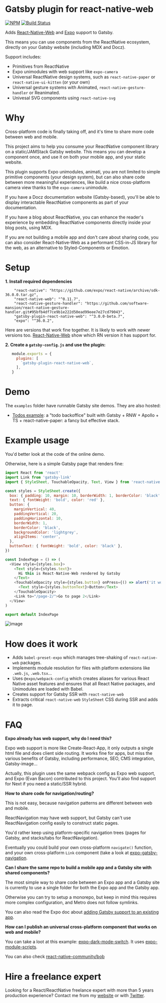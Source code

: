 # Gatsby plugin for react-native-web

[![NPM](https://img.shields.io/npm/dm/gatsby-plugin-react-native-web.svg)](https://www.npmjs.com/package/gatsby-plugin-react-native-web)
[![Build Status](https://travis-ci.com/slorber/gatsby-plugin-react-native-web.svg?branch=master)](https://travis-ci.com/slorber/gatsby-plugin-react-native-web)

Adds [React-Native-Web](https://github.com/necolas/react-native-web) and [Expo](https://docs.expo.io/) support to Gatsby.

This means you can use components from the ReactNative ecosystem, directly on your Gatsby website (including MDX and Docz).

Support includes:
- Primitives from ReactNative
- Expo unimodules with web support like `expo-camera`
- Universal ReactNative design systems, such as `react-native-paper` or `react-native-ui-kitten` (or your own)
- Universal gesture systems with Animated, `react-native-gesture-handler` or Reanimated.
- Univesal SVG components using `react-native-svg`


# Why

Cross-platform code is finally taking off, and it's time to share more code between web and mobile.

This project aims to help you consume your ReactNative component library on a static/JAMStack Gatsby website. This means you can develop a component once, and use it on both your mobile app, and your static website.

This plugin supports Expo unimodules, animati, you are not limited to simple primitive components (your design system), but can also share code between more meaningful experiences, like build a nice cross-platform camera view thanks to the `expo-camera` unimodule.

If you have a Docz documentation website (Gatsby-based), you'll be able to display interactable ReactNative components as part of your documentation.

If you have a blog about ReactNative, you can enhance the reader's experience by embedding ReactNative components directly inside your blog posts, using MDX.

If you are not building a mobile app and don't care about sharing code, you can also consider React-Native-Web as a performant CSS-in-JS library for the web, as an alternative to Styled-Components or Emotion.


# Setup

**1. Install required dependencies**

```
    "react-native": "https://github.com/expo/react-native/archive/sdk-36.0.0.tar.gz",
    "react-native-web": "^0.11.7",
    "react-native-gesture-handler": "https://github.com/software-mansion/react-native-gesture-handler.git#95bfb4df7ce9b1e222d50ead99eee7e27cd79043",
    "gatsby-plugin-react-native-web": "^3.0.0-beta.7",
    "expo": "^36.0.2",
```    

Here are versions that work fine together. 
It is likely to work with newer versions too. 
[React-Native-Web](https://github.com/necolas/react-native-web) show which RN version it has support for.



**2. Create a `gatsby-config.js` and use the plugin:**

```js
   module.exports = {
     plugins: [
       `gatsby-plugin-react-native-web`,
     ],
   }
```

# Demo

The `examples` folder have runnable Gatsby site demos. They are also hosted:

- [Todos example](https://gatsby-rnw-todos.netlify.com): a "todo backoffice" built with Gatsby + RNW + Apollo + TS + react-native-paper: a fancy but effective stack.

# Example usage

You'd better look at the code of the online demo.

Otherwise, here is a simple Gatsby page that renders fine:

```js
import React from 'react'
import Link from 'gatsby-link'
import { StyleSheet, TouchableOpacity, Text, View } from 'react-native'

const styles = StyleSheet.create({
  box: { padding: 10, margin: 10, borderWidth: 1, borderColor: 'black' },
  text: { fontWeight: 'bold', color: 'red' },
  button: {
    marginVertical: 40,
    paddingVertical: 20,
    paddingHorizontal: 10,
    borderWidth: 1,
    borderColor: 'black',
    backgroundColor: 'lightgrey',
    alignItems: 'center',
  },
  buttonText: { fontWeight: 'bold', color: 'black' },
})

const IndexPage = () => (
  <View style={styles.box}>
    <Text style={styles.text}>
      Hi this is React-Native-Web rendered by Gatsby
    </Text>
    <TouchableOpacity style={styles.button} onPress={() => alert('it works')}>
      <Text style={styles.buttonText}>Button</Text>
    </TouchableOpacity>
    <Link to="/page-2/">Go to page 2</Link>
  </View>
)

export default IndexPage
```

![image](https://camo.githubusercontent.com/58ec39b3966cdefb241b90fb4643ad8aa7b971b2/68747470733a2f2f7062732e7477696d672e636f6d2f6d656469612f445844575f715058304149534148532e6a70673a6c61726765)

# How does it work

- Adds `babel-preset-expo` which manages tree-shaking of `react-native-web` packages.
- Implements module resolution for files with platform extensions like `.web.js`, `.web.tsx`...
- Uses `@expo/webpack-config` which creates aliases for various React Native asset features and ensures that all React Native packages, and Unimodules are loaded with Babel.
- Creates support for Gatsby SSR with `react-native-web`
- Extracts critical `react-native-web` `StyleSheet` CSS during SSR and adds it to page.

# FAQ


**Expo already has web support, why do I need this?**

Expo web support is more like Create-React-App, it only outputs a single html file and does client side routing. It works fine for apps, but miss the various benefits of Gatsby, including performance, SEO, CMS integration, Gatsby-image...

Actually, this plugin uses the same webpack config as Expo web support, and Expo (Evan Bacon) contributed to this project. You'll also find support for Next if you need a static/SSR hybrid.

**How to share code for navigation/routing?**

This is not easy, because navigation patterns are different between web and mobile. 

ReactNavigation may have web support, but Gatsby can't use ReactNavigation config easily to construct static pages.

You'd rather keep using platform-specific navigation trees (pages for Gatsby, and stacks/tabs for ReactNavigation).

Eventually you could build your own cross-platform `navigate()` function, and your own cross-platform `Link` component (take a look at [expo-gatsby-navigation](https://github.com/nandorojo/expo-gatsby-navigation).


**Can I share the same repo to build a mobile app and a Gatsby site with shared components?**

The most simple way to share code between an Expo app and a Gatsby site is currently to use a single folder for both the Expo app and the Gatsby app.

Otherwise you can try to setup a monorepo, but keep in mind this requires more complex configuration, and Metro does not follow symlinks.

You can also read the Expo doc about [adding Gatsby support to an existing app](https://docs.expo.io/versions/latest/guides/using-gatsby/).

**How can I publish an universal cross-platform component that works on web and mobile?**

You can take a loot at this example: [expo-dark-mode-switch](https://github.com/EvanBacon/expo-dark-mode-switch). It uses [expo-module-scripts](https://www.npmjs.com/package/expo-module-scripts).

You can also check [react-native-community/bob](https://github.com/react-native-community/bob)

# Hire a freelance expert

Looking for a React/ReactNative freelance expert with more than 5 years production experience?
Contact me from my [website](https://sebastienlorber.com/) or with [Twitter](https://twitter.com/sebastienlorber).
